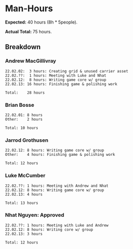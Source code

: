 Man-Hours
=========

**Expected:** 40 hours (8h * 5people). 

**Actual Total:** 75 hours.

## Breakdown

### Andrew MacGillivray
```
22.02.02:  3 hours: Creating grid & unused carrier asset
22.02.??:  1 hours: Meeting with Luke and Nhat
22.02.12:  8 hours: Writing game core w/ group
22.02.13: 16 hours: Finishing game & polishing work 

Total:    28 hours
```

### Brian Bosse
```
22.02.01: 8 hours
Other:    2 hours

Total: 10 hours
```

### Jarrod Grothusen
```
22.02.12: 8 hours: Writing game core w/ group
Other:    4 hours: Finishing game & polishing work

Total: 12 hours
```

### Luke McCumber
```
22.02.??: 1 hours: Meeting with Andrew and Nhat
22.02.12: 8 hours: Writing game core w/ group
22.02.13: 4 hours

Total: 13 hours
```

### Nhat Nguyen: Approved
```
22.02.??: 1 hours: Meeting with Luke and Andrew
22.02.12: 8 hours: Writing core w/ group
22.02.13: 3 hours

Total: 12 hours
```
